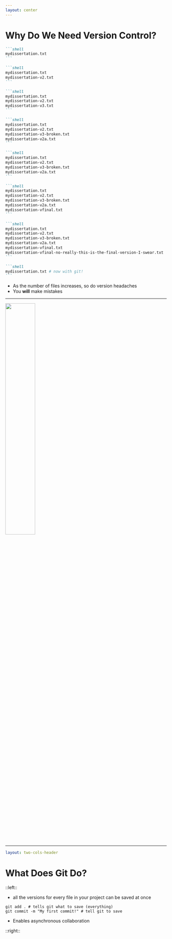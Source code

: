 ```yaml
---
layout: center
---
```


# Why Do We Need Version Control?

<v-clicks>

````md magic-move
```shell
mydissertation.txt
```

```shell
mydissertation.txt
mydissertation-v2.txt
```

```shell
mydissertation.txt
mydissertation-v2.txt
mydissertation-v3.txt
```

```shell
mydissertation.txt
mydissertation-v2.txt
mydissertation-v3-broken.txt
mydissertation-v2a.txt
```

```shell
mydissertation.txt
mydissertation-v2.txt
mydissertation-v3-broken.txt
mydissertation-v2a.txt
```

```shell
mydissertation.txt
mydissertation-v2.txt
mydissertation-v3-broken.txt
mydissertation-v2a.txt
mydissertation-vfinal.txt
```

```shell
mydissertation.txt
mydissertation-v2.txt
mydissertation-v3-broken.txt
mydissertation-v2a.txt
mydissertation-vfinal.txt
mydissertation-vfinal-no-really-this-is-the-final-version-I-swear.txt
```

```shell
mydissertation.txt # now with git!
```
````

- As the number of files increases, so do version headaches
- You **will** make mistakes

</v-clicks>

<!--
We've all been here, projects grow in complexity very fast. Even a simple project like this one, which only contains one file, may become complicated enough to require several versions. When collaboration gets thrown into the mix, it becomes even messier.
-->

---

<img src="/phdproblems.png" class="m-auto" width=43% />

---

```yaml
layout: two-cols-header
```

# What Does Git Do?

::left::

<v-clicks>

- all the versions for every file in your project can be saved
  at once

```shell
git add . # tells git what to save (everything)
git commit -m "My first commit!" # tell git to save
```

- Enables asynchronous collaboration

</v-clicks>

::right::

<SlidevVideo autoplay loop>

<source src="/word-versions.mp4">
</SlidevVideo>

<!--
You can think of Git as a very fancy version of the version control systems you may have already used, such as the one in word displayed here.

Git differentiates itself from the version control systems in word documents by applying to the entire project, as well as with some features we will talk about later that enable asynchronous collaboration.
-->

